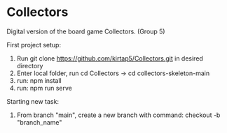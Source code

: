 # Collectors
Digital version of the board game Collectors. (Group 5)


First project setup:

1. Run git clone https://github.com/kirtap5/Collectors.git in desired directory
2. Enter local folder, run cd Collectors -> cd collectors-skeleton-main
3. run: npm install
4. run: npm run serve

Starting new task:

1. From branch "main", create a new branch with command: checkout -b "branch_name"
